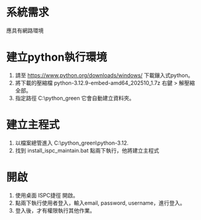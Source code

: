 # 系統需求
應具有網路環境

# 建立python執行環境

1. 請至 <https://www.python.org/downloads/windows/> 下載鑲入式python。
2. 將下載的壓縮檔 python-3.12.9-embed-amd64_202510_1.7z 右鍵 > 解壓縮全部。
3. 指定路徑 C:\python_green 它會自動建立資料夾。

# 建立主程式

1. 以檔案總管進入 C:\python_green\python-3.12.
2. 找到 install_ispc_maintain.bat 點兩下執行，他將建立主程式

# 開啟
1. 使用桌面 ISPC捷徑 開啟。
2. 點兩下執行使用者登入，輸入email, password, username，進行登入。
3. 登入後，才有權限執行其他作業。
